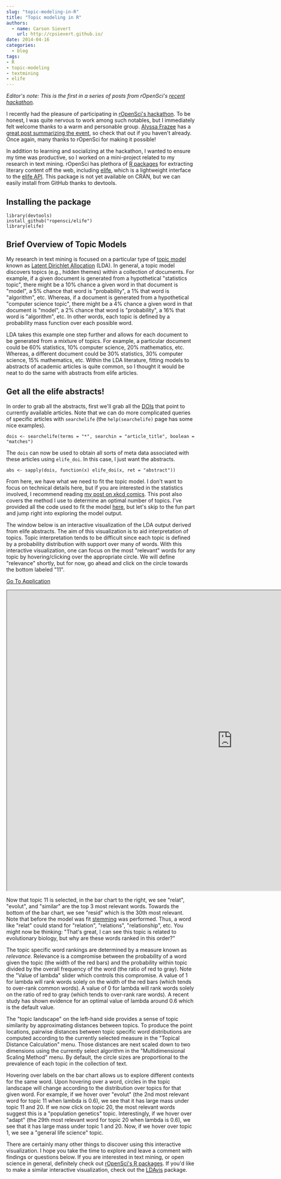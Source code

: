 ```yaml
---
slug: "topic-modeling-in-R"
title: "Topic modeling in R"
authors:
  - name: Carson Sievert
    url: http://cpsievert.github.io/
date: 2014-04-16
categories:
  - blog
tags:
- R
- topic-modeling
- textmining
- elife
---
```


*Editor's note: This is the first in a series of posts from rOpenSci's [recent hackathon](http://ropensci.github.io/hackathon/).*

I recently had the pleasure of participating in [rOpenSci's hackathon](https://github.com/ropensci/hackathon/). To be honest, I was quite nervous to work among such notables, but I immediately felt welcome thanks to a warm and personable group. [Alyssa Frazee](http://alyssafrazee.com/) has a [great post summarizing the event](http://simplystatistics.org/2014/04/10/the-ropensci-hackathon-ropenhack/), so check that out if you haven't already. Once again, many thanks to rOpenSci for making it possible!

In addition to learning and socializing at the hackathon, I wanted to ensure my time was productive, so I worked on a mini-project related to my research in text mining. rOpenSci has plethora of [R packages](http://ropensci.org/packages/index.html) for extracting literary content off the web, including [elife](https://github.com/ropensci/elife), which is a lightweight interface to the [elife API](http://dev.elifesciences.org/). This package is not yet available on CRAN, but we can easily install from GitHub thanks to devtools.

## Installing the package

```
library(devtools)
install_github("ropensci/elife")
library(elife)
```

## Brief Overview of Topic Models

My research in text mining is focused on a particular type of [topic model](http://en.wikipedia.org/wiki/Topic_model) known as [Latent Dirichlet Allocation](http://en.wikipedia.org/wiki/Latent_Dirichlet_allocation) (LDA). In general, a topic model discovers topics (e.g., hidden themes) within a collection of documents. For example, if a given document is generated from a hypothetical "statistics topic", there might be a 10% chance a given word in that document is "model", a 5% chance that word is "probability", a 1% that word is "algorithm", etc. Whereas, if a document is generated from a hypothetical "computer science topic", there might be a 4% chance a given word in that document is "model", a 2% chance that word is "probability", a 16% that word is "algorithm", etc. In other words, each topic is defined by a probability mass function over each possible word.

LDA takes this example one step further and allows for each document to be generated from a mixture of topics. For example, a particular document could be 60% statistics, 10% computer science, 20% mathematics, etc. Whereas, a different document could be 30% statistics, 30% computer science, 15% mathematics, etc. Within the LDA literature, fitting models to abstracts of academic articles is quite common, so I thought it would be neat to do the same with abstracts from elife articles.

## Get all the elife abstracts!

In order to grab all the abstracts, first we'll grab all the [DOIs](http://en.wikipedia.org/wiki/Digital_object_identifier) that point to currently available articles. Note that we can do more complicated queries of specific articles with `searchelife` (the `help(searchelife)` page has some nice examples).

```
dois <- searchelife(terms = "*", searchin = "article_title", boolean = "matches")
```

The `dois` can now be used to obtain all sorts of meta data associated with these articles using `elife_doi`. In this case, I just want the abstracts.

```
abs <- sapply(dois, function(x) elife_doi(x, ret = "abstract"))
```

From here, we have what we need to fit the topic model. I don't want to focus on technical details here, but if you are interested in the statistics involved, I recommend reading [my post on xkcd comics](http://cpsievert.github.io/xkcd/). This post also covers the method I use to determine an optimal number of topics. I've provided all the code used to fit the model [here](https://github.com/cpsievert/cpsievert.github.com/blob/master/elife/elife.R), but let's skip to the fun part and jump right into exploring the model output.

The window below is an interactive visualization of the LDA output derived from elife abstracts. The aim of this visualization is to aid interpretation of topics. Topic interpretation tends to be difficult since each topic is defined by a probability distribution with support over many of words. With this interactive visualization, one can focus on the most "relevant" words for any topic by hovering/clicking over the appropriate circle. We will define "relevance" shortly, but for now, go ahead and click on the circle towards the bottom labeled "11".

<a href="https://gallery.shinyapps.io/LDAelife/" target="_blank">Go To Application</a>

</div><div class="col-sm-10 col-lg-10">
<iframe src="https://gallery.shinyapps.io/LDAelife/" width="1200" height = "800"></iframe></div><div class="col-sm-8 col-sm-offset-2">

Now that topic 11 is selected, in the bar chart to the right, we see "relat", "evolut", and "similar" are the top 3 most relevant words. Towards the bottom of the bar chart, we see "resid" which is the 30th most relevant. Note that before the model was fit [stemming](http://en.wikipedia.org/wiki/Stemming) was performed. Thus, a word like "relat" could stand for "relation", "relations", "relationship", etc. You might now be thinking: "That's great, I can see this topic is related to evolutionary biology, but why are these words ranked in this order?"

The topic specific word rankings are determined by a measure known as *relevance*. Relevance is a compromise between the probability of a word given the topic (the width of the red bars) and the probability within topic divided by the overall frequency of the word (the ratio of red to gray). Note the "Value of lambda" slider which controls this compromise. A value of 1 for lambda will rank words solely on the width of the red bars (which tends to over-rank common words). A value of 0 for lambda will rank words solely on the ratio of red to gray (which tends to over-rank rare words). A recent study has shown evidence for an optimal value of lambda around 0.6 which is the default value.

The "topic landscape" on the left-hand side provides a sense of topic similarity by approximating distances between topics. To produce the point locations, pairwise distances between topic specific word distributions are computed according to the currently selected measure in the "Topical Distance Calculation" menu. Those distances are next scaled down to two dimensions using the currently select algorithm in the "Multidimensional Scaling Method" menu. By default, the circle sizes are proportional to the prevalence of each topic in the collection of text.

Hovering over labels on the bar chart allows us to explore different contexts for the same word. Upon hovering over a word, circles in the topic landscape will change according to the distribution over topics for that given word. For example, if we hover over "evolut" (the 2nd most relevant word for topic 11 when lambda is 0.6), we see that it has large mass under topic 11 and 20. If we now click on topic 20, the most relevant words suggest this is a "population genetics" topic. Interestingly, if we hover over "adapt" (the 29th most relevant word for topic 20 when lambda is 0.6), we see that it has large mass under topic 1 and 20. Now, if we hover over topic 1, we see a "general life science" topic.

There are certainly many other things to discover using this interactive visualization. I hope you take the time to explore and leave a comment with findings or questions below. If you are interested in text mining, or open science in general, definitely check out [rOpenSci's R packages](http://ropensci.org/packages/index.html). If you'd like to make a similar interactive visualization, check out the [LDAvis](https://github.com/cpsievert/LDAvis/) package.


